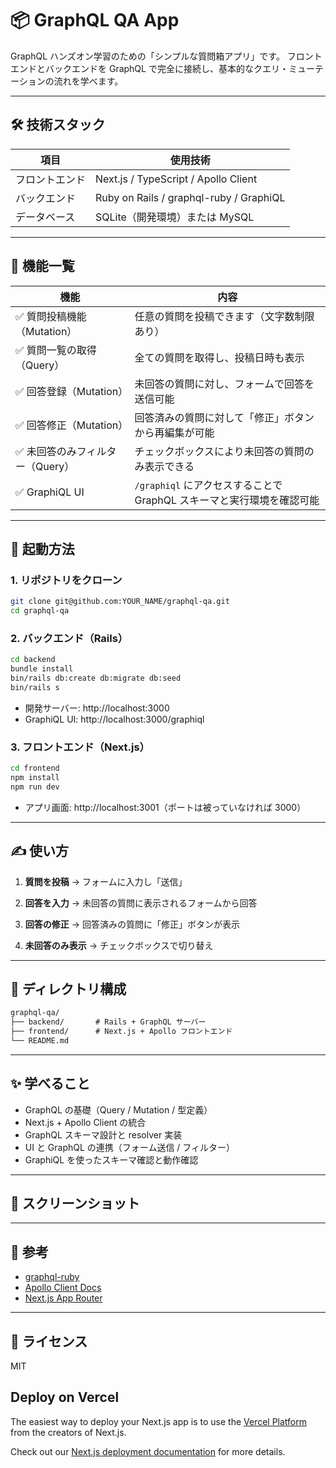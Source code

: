 # 📦 GraphQL QA App

GraphQL ハンズオン学習のための「シンプルな質問箱アプリ」です。
フロントエンドとバックエンドを GraphQL で完全に接続し、基本的なクエリ・ミューテーションの流れを学べます。

---

## 🛠 技術スタック

| 項目            | 使用技術                         |
|----------------|----------------------------------|
| フロントエンド  | Next.js / TypeScript / Apollo Client |
| バックエンド    | Ruby on Rails / graphql-ruby / GraphiQL |
| データベース    | SQLite（開発環境）または MySQL        |

---

## 📌 機能一覧

| 機能                          | 内容                                                                 |
|-----------------------------|----------------------------------------------------------------------|
| ✅ 質問投稿機能（Mutation）     | 任意の質問を投稿できます（文字数制限あり）                              |
| ✅ 質問一覧の取得（Query）       | 全ての質問を取得し、投稿日時も表示                                     |
| ✅ 回答登録（Mutation）         | 未回答の質問に対し、フォームで回答を送信可能                             |
| ✅ 回答修正（Mutation）         | 回答済みの質問に対して「修正」ボタンから再編集が可能                     |
| ✅ 未回答のみフィルター（Query） | チェックボックスにより未回答の質問のみ表示できる                         |
| ✅ GraphiQL UI                  | `/graphiql` にアクセスすることで GraphQL スキーマと実行環境を確認可能      |

---

## 🚀 起動方法

### 1. リポジトリをクローン

```bash
git clone git@github.com:YOUR_NAME/graphql-qa.git
cd graphql-qa
```

### 2. バックエンド（Rails）

```bash
cd backend
bundle install
bin/rails db:create db:migrate db:seed
bin/rails s
```

- 開発サーバー: http://localhost:3000
- GraphiQL UI: http://localhost:3000/graphiql

### 3. フロントエンド（Next.js）

```bash
cd frontend
npm install
npm run dev
```

- アプリ画面: http://localhost:3001（ポートは被っていなければ 3000）

---

## ✍ 使い方

1. **質問を投稿**
   → フォームに入力し「送信」

2. **回答を入力**
   → 未回答の質問に表示されるフォームから回答

3. **回答の修正**
   → 回答済みの質問に「修正」ボタンが表示

4. **未回答のみ表示**
   → チェックボックスで切り替え

---

## 📂 ディレクトリ構成

```txt
graphql-qa/
├── backend/       # Rails + GraphQL サーバー
├── frontend/      # Next.js + Apollo フロントエンド
└── README.md
```

---

## ✨ 学べること

- GraphQL の基礎（Query / Mutation / 型定義）
- Next.js + Apollo Client の統合
- GraphQL スキーマ設計と resolver 実装
- UI と GraphQL の連携（フォーム送信 / フィルター）
- GraphiQL を使ったスキーマ確認と動作確認

---

## 📸 スクリーンショット

---

## 🔗 参考

- [graphql-ruby](https://graphql-ruby.org/)
- [Apollo Client Docs](https://www.apollographql.com/docs/react/)
- [Next.js App Router](https://nextjs.org/docs/app)

---

## 📄 ライセンス

MIT

## Deploy on Vercel

The easiest way to deploy your Next.js app is to use the [Vercel Platform](https://vercel.com/new?utm_medium=default-template&filter=next.js&utm_source=create-next-app&utm_campaign=create-next-app-readme) from the creators of Next.js.

Check out our [Next.js deployment documentation](https://nextjs.org/docs/app/building-your-application/deploying) for more details.
